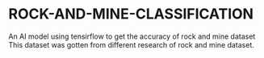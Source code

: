 # ROCK-AND-MINE-CLASSIFICATION
An AI model using tensirflow to get the accuracy of rock and mine dataset
This dataset was gotten from different research of rock and mine dataset.
